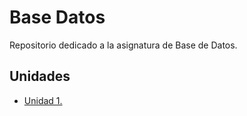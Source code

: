 # Base Datos
Repositorio dedicado a la asignatura de Base de Datos.

## Unidades
- [Unidad 1.](Unidad-1)
